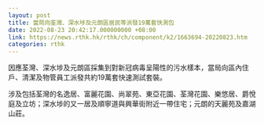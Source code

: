```yaml
---
layout: post
title: 當局向荃灣、深水埗及元朗區居民等派發19萬套快測包
date: 2022-08-23 20:42:17.000000000 +08:00
link: https://news.rthk.hk/rthk/ch/component/k2/1663694-20220823.htm
categories: rthk
---
```


因應荃灣、深水埗及元朗區採集到對新冠病毒呈陽性的污水樣本，當局向區內住戶、清潔及物管員工派發共約19萬套快速測試套裝。
 
涉及包括荃灣的名逸居、富麗花園、尚翠苑、東亞花園、荃灣花園、樂悠居、爵悅庭及立坊；深水埗的又一居及順寧道與興華街附近一帶住宅；元朗的天麗苑及嘉湖山莊。
